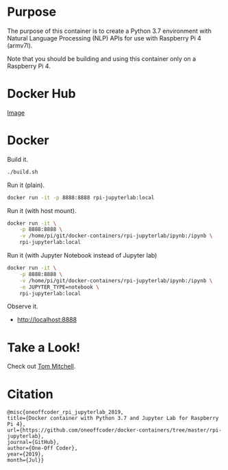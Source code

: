 # Purpose

The purpose of this container is to create a Python 3.7 environment with Natural Language Processing (NLP) APIs for use with Raspberry Pi 4 (armv7l).

Note that you should be building and using this container only on a Raspberry Pi 4.

# Docker Hub

[Image](https://hub.docker.com/r/oneoffcoder/rpi-jupyterlab)

# Docker

Build it.

```bash
./build.sh
```

Run it (plain).

```bash
docker run -it -p 8888:8888 rpi-jupyterlab:local
```

Run it (with host mount).

```bash
docker run -it \
    -p 8888:8888 \
    -v /home/pi/git/docker-containers/rpi-jupyterlab/ipynb:/ipynb \
    rpi-jupyterlab:local
```

Run it (with Jupyter Notebook instead of Jupyter lab)

```bash
docker run -it \
    -p 8888:8888 \
    -v /home/pi/git/docker-containers/rpi-jupyterlab/ipynb:/ipynb \
    -e JUPYTER_TYPE=notebook \
    rpi-jupyterlab:local
```

Observe it.

* [http://localhost:8888](http://localhost:8888)

# Take a Look!

Check out [Tom Mitchell](http://www.cs.cmu.edu/~tom/).

# Citation

```
@misc{oneoffcoder_rpi_jupyterlab_2019, 
title={Docker container with Python 3.7 and Jupyter Lab for Raspberry Pi 4}, 
url={https://github.com/oneoffcoder/docker-containers/tree/master/rpi-jupyterlab}, 
journal={GitHub},
author={One-Off Coder}, 
year={2019}, 
month={Jul}}
```

